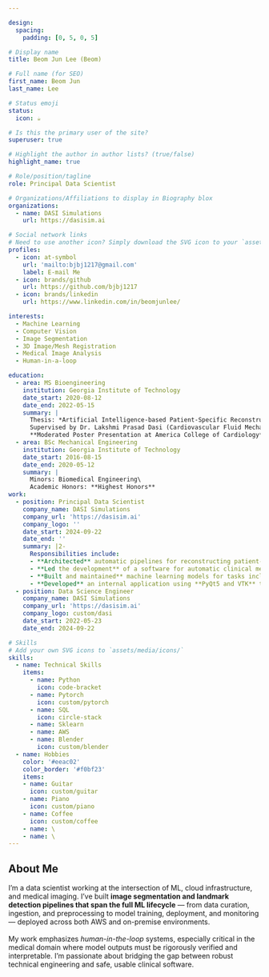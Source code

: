```yaml
---

design:
  spacing:
    padding: [0, 5, 0, 5]

# Display name
title: Beom Jun Lee (Beom)

# Full name (for SEO)
first_name: Beom Jun
last_name: Lee

# Status emoji
status:
  icon: ☕

# Is this the primary user of the site?
superuser: true

# Highlight the author in author lists? (true/false)
highlight_name: true

# Role/position/tagline
role: Principal Data Scientist

# Organizations/Affiliations to display in Biography blox
organizations:
  - name: DASI Simulations
    url: https://dasisim.ai

# Social network links
# Need to use another icon? Simply download the SVG icon to your `assets/media/icons/` folder.
profiles:
  - icon: at-symbol
    url: 'mailto:bjbj1217@gmail.com'
    label: E-mail Me
  - icon: brands/github
    url: https://github.com/bjbj1217
  - icon: brands/linkedin
    url: https://www.linkedin.com/in/beomjunlee/

interests:
  - Machine Learning
  - Computer Vision
  - Image Segmentation
  - 3D Image/Mesh Registration
  - Medical Image Analysis
  - Human-in-a-loop

education:
  - area: MS Bioengineering
    institution: Georgia Institute of Technology
    date_start: 2020-08-12
    date_end: 2022-05-15
    summary: |
      Thesis: *Artificial Intelligence-based Patient-Specific Reconstruction of Aortic Root in Transcatheter Aortic Valve Replacement Patients*<br>
      Supervised by Dr. Lakshmi Prasad Dasi (Cardiovascular Fluid Mechanics Laboratory)<br>
      **Moderated Poster Presentation at America College of Cardiology**
  - area: BSc Mechanical Engineering
    institution: Georgia Institute of Technology
    date_start: 2016-08-15
    date_end: 2020-05-12
    summary: |
      Minors: Biomedical Engineering\
      Academic Honors: **Highest Honors**
work:
  - position: Principal Data Scientist
    company_name: DASI Simulations
    company_url: 'https://dasisim.ai'
    company_logo: ''
    date_start: 2024-09-22
    date_end: ''
    summary: |2-
      Responsibilities include:
      - **Architected** automatic pipelines for reconstructing patient-specific anatomical structures from CT images, replacing the company's reliance on third-party software, resulting in an estimated **$400,000/year** savings in licensing fees, reducing processing time per case by **30%**, and enabling control over data privacy and regulatory compliance in a medical imaging workflow.
      - **Led the development** of a software for automatic clinical measurement extraction from CT scans, navigating the full lifecycle from design to a successful **FDA 510(k) clearance** in collaboration with cross-functional teams.
      - **Built and maintained** machine learning models for tasks including 3D landmark detection, 3D image segmentation, to point-cloud clustering as a part of an automated pipeline.
      - **Developed** an internal application using **PyQt5 and VTK** to visualize/verify AI model outputs consisting of 3D segmentations and landmarks, enabling users to make precise manual edits based on CT image.  
  - position: Data Science Engineer
    company_name: DASI Simulations
    company_url: 'https://dasisim.ai'
    company_logo: custom/dasi
    date_start: 2022-05-23
    date_end: 2024-09-22

# Skills
# Add your own SVG icons to `assets/media/icons/`
skills:
  - name: Technical Skills
    items:
      - name: Python
        icon: code-bracket
      - name: Pytorch
        icon: custom/pytorch
      - name: SQL
        icon: circle-stack
      - name: Sklearn
      - name: AWS
      - name: Blender
        icon: custom/blender
  - name: Hobbies
    color: '#eeac02'
    color_border: '#f0bf23'
    items:
    - name: Guitar
      icon: custom/guitar
    - name: Piano
      icon: custom/piano
    - name: Coffee
      icon: custom/coffee
    - name: \ 
    - name: \
---
```


## About Me
I’m a data scientist working at the intersection of ML, cloud infrastructure, and medical imaging. I’ve built **image segmentation and landmark detection pipelines that span the full ML lifecycle** — from data curation, ingestion, and preprocessing to model training, deployment, and monitoring — deployed across both AWS and on-premise environments. <br>\
My work emphasizes *human-in-the-loop* systems, especially critical in the medical domain where model outputs must be rigorously verified and interpretable. I’m passionate about bridging the gap between robust technical engineering and safe, usable clinical software.
